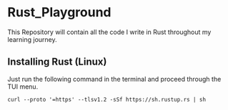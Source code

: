 # Rust_Playground
This Repository will contain all the code I write in Rust throughout my learning journey.

## Installing Rust (Linux)
Just run the following command in the terminal and proceed through the TUI menu.
```
curl --proto '=https' --tlsv1.2 -sSf https://sh.rustup.rs | sh
```
